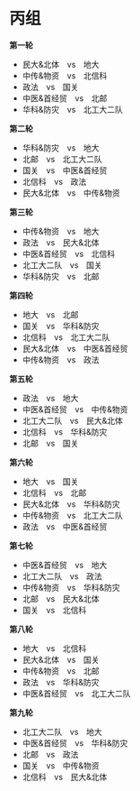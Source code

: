 # **丙组**
**第一轮**
+ 民大&北体&emsp;vs&emsp;地大
+ 中传&物资&emsp;vs&emsp;北信科
+ 政法&emsp;vs&emsp;国关
+ 中医&首经贸&emsp;vs&emsp;北邮
+ 华科&防灾&emsp;vs&emsp;北工大二队

**第二轮**
+ 华科&防灾&emsp;vs&emsp;地大
+ 北邮&emsp;vs&emsp;北工大二队
+ 国关&emsp;vs&emsp;中医&首经贸
+ 北信科&emsp;vs&emsp;政法
+ 民大&北体&emsp;vs&emsp;中传&物资

**第三轮**
+ 中传&物资&emsp;vs&emsp;地大
+ 政法&emsp;vs&emsp;民大&北体
+ 中医&首经贸&emsp;vs&emsp;北信科
+ 北工大二队&emsp;vs&emsp;国关
+ 华科&防灾&emsp;vs&emsp;北邮

**第四轮**
+ 地大&emsp;vs&emsp;北邮
+ 国关&emsp;vs&emsp;华科&防灾
+ 北信科&emsp;vs&emsp;北工大二队
+ 民大&北体&emsp;vs&emsp;中医&首经贸
+ 中传&物资&emsp;vs&emsp;政法

**第五轮**
+ 政法&emsp;vs&emsp;地大
+ 中医&首经贸&emsp;vs&emsp;中传&物资
+ 北工大二队&emsp;vs&emsp;民大&北体
+ 北信科&emsp;vs&emsp;华科&防灾
+ 北邮&emsp;vs&emsp;国关

**第六轮**
+ 地大&emsp;vs&emsp;国关
+ 北信科&emsp;vs&emsp;北邮
+ 民大&北体&emsp;vs&emsp;华科&防灾
+ 中传&物资&emsp;vs&emsp;北工大二队
+ 政法&emsp;vs&emsp;中医&首经贸

**第七轮**
+ 中医&首经贸&emsp;vs&emsp;地大
+ 北工大二队&emsp;vs&emsp;政法
+ 中传&物资&emsp;vs&emsp;华科&防灾
+ 北邮&emsp;vs&emsp;民大&北体
+ 国关&emsp;vs&emsp;北信科

**第八轮**
+ 地大&emsp;vs&emsp;北信科
+ 民大&北体&emsp;vs&emsp;国关
+ 中传&物资&emsp;vs&emsp;北邮
+ 政法&emsp;vs&emsp;华科&防灾
+ 中医&首经贸&emsp;vs&emsp;北工大二队

**第九轮**
+ 北工大二队&emsp;vs&emsp;地大
+ 中医&首经贸&emsp;vs&emsp;华科&防灾
+ 北邮&emsp;vs&emsp;政法
+ 国关&emsp;vs&emsp;中传&物资
+ 北信科&emsp;vs&emsp;民大&北体

